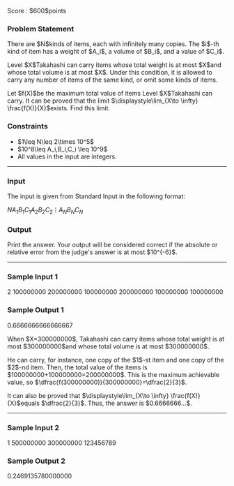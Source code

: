 
<div>

<span>

<span>

<p>
Score : $600$points
</p>

<div>

<section>

### **Problem Statement**

<p>
There are $N$kinds of items, each with infinitely many copies. The $i$-th kind of item has a weight of $A_i$, a volume of $B_i$, and a value of $C_i$.
</p>

<p>
Level $X$Takahashi can carry items whose total weight is at most $X$and whose total volume is at most $X$. Under this condition, it is allowed to carry any number of items of the same kind, or omit some kinds of items.
</p>

<p>
Let $f(X)$be the maximum total value of items Level $X$Takahashi can carry. It can be proved that the limit $\displaystyle\lim_{X\to \infty} \frac{f(X)}{X}$exists. Find this limit.
</p>

</section>

</div>

<div>

<section>

### **Constraints**

<ul>

<li>
$1\leq N\leq 2\times 10^5$
</li>

<li>
$10^8\leq A_i,B_i,C_i \leq 10^9$
</li>

<li>
All values in the input are integers.
</li>

</ul>

</section>

</div>

---

<div>

<div>

<section>

### **Input**

<p>
The input is given from Standard Input in the following format:
</p>

<div>

$N$$A_1$$B_1$$C_1$$A_2$$B_2$$C_2$$\vdots$$A_N$$B_N$$C_N$
</div>

</section>

</div>

<div>

<section>

### **Output**

<p>
Print the answer. Your output will be considered correct if the absolute or relative error from the judge's answer is at most $10^{-6}$.
</p>

</section>

</div>

</div>

---

<div>

<section>

### **Sample Input 1**

<div>

2
100000000 200000000 100000000
200000000 100000000 100000000

</div>

</section>

</div>

<div>

<section>

### **Sample Output 1**

<div>

0.6666666666666667

</div>

<p>
When $X=300000000$, Takahashi can carry items whose total weight is at most $300000000$and whose total volume is at most $300000000$.
</p>

<p>
He can carry, for instance, one copy of the $1$-st item and one copy of the $2$-nd item. Then, the total value of the items is $100000000+100000000=200000000$. This is the maximum achievable value, so $\dfrac{f(300000000)}{300000000}=\dfrac{2}{3}$.
</p>

<p>
It can also be proved that $\displaystyle\lim_{X\to \infty} \frac{f(X)}{X}$equals $\dfrac{2}{3}$. Thus, the answer is $0.6666666...$.
</p>

</section>

</div>

---

<div>

<section>

### **Sample Input 2**

<div>

1
500000000 300000000 123456789

</div>

</section>

</div>

<div>

<section>

### **Sample Output 2**

<div>

0.2469135780000000

</div>

</section>

</div>

</span>

</span>

</div>
